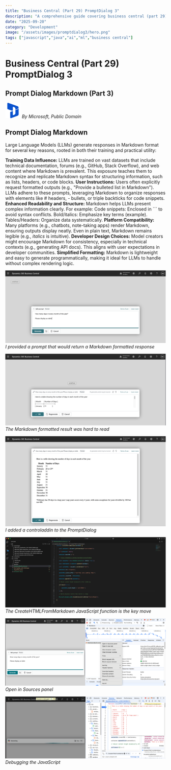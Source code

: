 ```yaml
---
title: "Business Central (Part 29) PromptDialog 3"
description: "A comprehensive guide covering business central (part 29) promptdialog 3"
date: "2025-09-20"
category: "Development"
image: "/assets/images/promptdialog3/hero.png"
tags: ["javascript","java","ai","ml","business central"]
---
```


# Business Central (Part 29) PromptDialog 3

## Prompt Dialog Markdown (Part 3)

![](/assets/images/promptdialog3/dynamics365-color.svg)
*By Microsoft, Public Domain*


## Prompt Dialog Markdown

Large Language Models (LLMs) generate responses in Markdown format for several key reasons, rooted in both their training and practical utility:

**Training Data Influence:**
LLMs are trained on vast datasets that include technical documentation, forums (e.g., GitHub, Stack Overflow), and web content where Markdown is prevalent. This exposure teaches them to recognize and replicate Markdown syntax for structuring information, such as lists, headers, or code blocks.
**User Instructions:**
Users often explicitly request formatted outputs (e.g., "Provide a bulleted list in Markdown"). LLMs adhere to these prompts, leveraging Markdown to organize responses with elements like # headers, - bullets, or triple backticks for code snippets.
**Enhanced Readability and Structure:**
Markdown helps LLMs present complex information clearly. For example:
Code snippets: Enclosed in ``` to avoid syntax conflicts.
Bold/italics: Emphasize key terms (example).
Tables/Headers: Organize data systematically.
**Platform Compatibility:**
Many platforms (e.g., chatbots, note-taking apps) render Markdown, ensuring outputs display neatly. Even in plain text, Markdown remains legible (e.g., *italics* is intuitive).
**Developer Design Choices:**
Model creators might encourage Markdown for consistency, especially in technical contexts (e.g., generating API docs). This aligns with user expectations in developer communities.
**Simplified Formatting:**
Markdown is lightweight and easy to generate programmatically, making it ideal for LLMs to handle without complex rendering logic.

![](/assets/images/promptdialog3/screenshot202025-05-2320at205.36.56e280afpm-2136x962.png)
*I provided a prompt that would return a Markdown formatted response*

![](/assets/images/promptdialog3/screenshot202025-05-2320at205.48.51e280afpm-2136x951.png)
*The Markdown formatted result was hard to read*

![](/assets/images/promptdialog3/screenshot202025-05-2320at207.24.56e280afpm-2136x1196.png)
*I added a controladdin to the PromptDialog*

![](/assets/images/promptdialog3/screenshot202025-05-2320at206.24.52e280afpm-1915x837.png)
*The CreateHTMLFromMarkdown JavaScript function is the key move*

![](/assets/images/promptdialog3/screenshot202025-05-2320at207.17.39e280afpm-1472x617.png)
*Open in Sources panel*

![](/assets/images/promptdialog3/screenshot202025-05-2320at207.04.50e280afpm-1476x568.png)
*Debugging the JavaScript*
